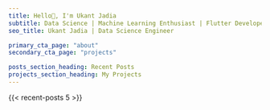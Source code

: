 ```yaml
---
title: Hello👋, I'm Ukant Jadia
subtitle: Data Science | Machine Learning Enthusiast | Flutter Developer
seo_title: Ukant Jadia | Data Science Engineer 

primary_cta_page: "about"
secondary_cta_page: "projects"

posts_section_heading: Recent Posts
projects_section_heading: My Projects
---
```

{{< recent-posts 5 >}}

<!-- {{< projects 5 >}} -->
